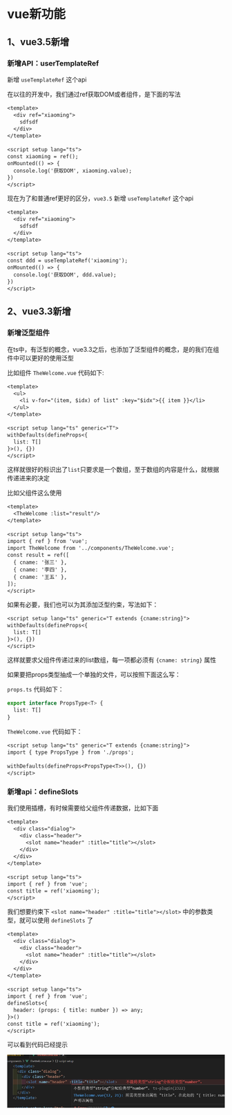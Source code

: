 # vue新功能

## 1、vue3.5新增

### 新增API：userTemplateRef

新增 `useTemplateRef` 这个api

在以往的开发中，我们通过ref获取DOM或者组件，是下面的写法

```vue
<template>
  <div ref="xiaoming">
    sdfsdf
  </div>
</template>

<script setup lang="ts">
const xiaoming = ref();
onMounted(() => {
  console.log('获取DOM', xiaoming.value);
})
</script>
```

现在为了和普通ref更好的区分，`vue3.5` 新增  `useTemplateRef`  这个api

```vue
<template>
  <div ref="xiaoming">
    sdfsdf
  </div>
</template>

<script setup lang="ts">
const ddd = useTemplateRef('xiaoming');
onMounted(() => {
  console.log('获取DOM', ddd.value);
})
</script>
```



## 2、vue3.3新增

### 新增泛型组件

在ts中，有泛型的概念，vue3.3之后，也添加了泛型组件的概念，是的我们在组件中可以更好的使用泛型

比如组件 `TheWelcome.vue` 代码如下:

```vue
<template>
  <ul>
    <li v-for="(item, $idx) of list" :key="$idx">{{ item }}</li>
  </ul>
</template>

<script setup lang="ts" generic="T">
withDefaults(defineProps<{
  list: T[]
}>(), {})
</script>
```

这样就很好的标识出了`list`只要求是一个数组，至于数组的内容是什么，就根据传递进来的决定

比如父组件这么使用

```vue
<template>
  <TheWelcome :list="result"/>
</template>

<script setup lang="ts">
import { ref } from 'vue';
import TheWelcome from '../components/TheWelcome.vue';
const result = ref([
  { cname: '张三' },
  { cname: '李四' },
  { cname: '王五' },
]);
</script>
```

如果有必要，我们也可以为其添加泛型约束，写法如下：

```vue
<script setup lang="ts" generic="T extends {cname:string}">
withDefaults(defineProps<{
  list: T[]
}>(), {})
</script>
```

这样就要求父组件传递过来的list数组，每一项都必须有 `{cname: string}` 属性



如果要把props类型抽成一个单独的文件，可以按照下面这么写：

`props.ts` 代码如下：

```ts
export interface PropsType<T> {
  list: T[]
}
```

`TheWelcome.vue` 代码如下：

```vue
<script setup lang="ts" generic="T extends {cname:string}">
import { type PropsType } from './props';

withDefaults(defineProps<PropsType<T>>(), {})
</script>
```



###  新增api：defineSlots

我们使用插槽，有时候需要给父组件传递数据，比如下面

```vue
<template>
  <div class="dialog">
    <div class="header">
      <slot name="header" :title="title"></slot>
    </div>
  </div>
</template>

<script setup lang="ts">
import { ref } from 'vue';
const title = ref('xiaoming');
</script>
```

我们想要约束下  `<slot name="header" :title="title"></slot>` 中的参数类型，就可以使用 `defineSlots` 了

```vue
<template>
  <div class="dialog">
    <div class="header">
      <slot name="header" :title="title"></slot>
    </div>
  </div>
</template>

<script setup lang="ts">
import { ref } from 'vue';
defineSlots<{
  header: (props: { title: number }) => any;
}>()
const title = ref('xiaoming');
</script>
```

可以看到代码已经提示

![](./img/defineslot.png)



